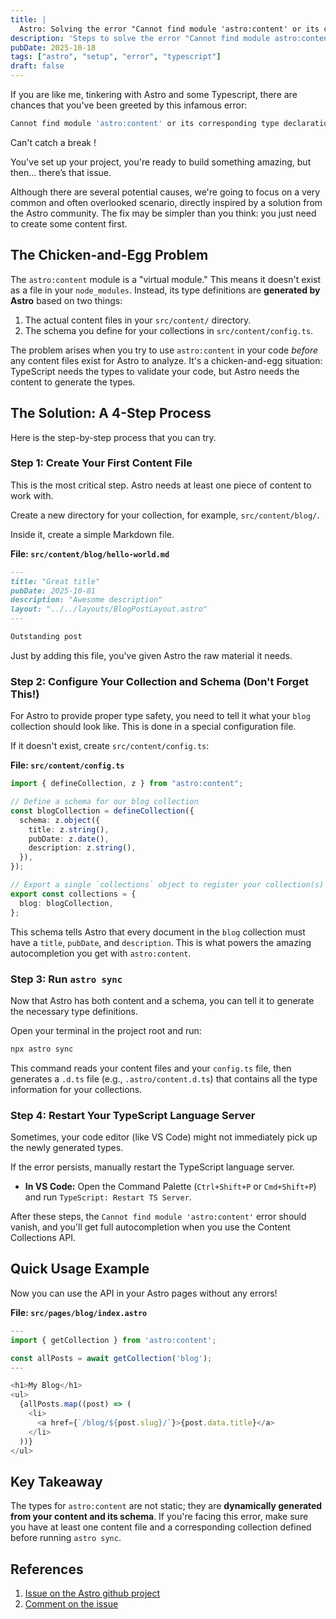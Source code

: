 ```yaml
---
title: |
  Astro: Solving the error "Cannot find module 'astro:content' or its corresponding type declarations.ts(2307)"
description: 'Steps to solve the error "Cannot find module astro:content or its corresponding type declarations.ts(2307)" when using Astro and Typescript'
pubDate: 2025-10-18
tags: ["astro", "setup", "error", "typescript"]
draft: false
---
```


If you are like me, tinkering with Astro and some Typescript, there are chances that you've been greeted by this infamous error:

```javascript
Cannot find module 'astro:content' or its corresponding type declarations.ts(2307)
```

Can't catch a break !

You've set up your project, you're ready to build something amazing, but then... there’s that issue.

Although there are several potential causes, we're going to focus on a very common and often overlooked scenario, directly inspired by a solution from the Astro community. The fix may be simpler than you think: you just need to create some content first.

## The Chicken-and-Egg Problem

The `astro:content` module is a "virtual module." This means it doesn't exist as a file in your `node_modules`. Instead, its type definitions are **generated by Astro** based on two things:

1. The actual content files in your `src/content/` directory.
2. The schema you define for your collections in `src/content/config.ts`.

The problem arises when you try to use `astro:content` in your code _before_ any content files exist for Astro to analyze. It's a chicken-and-egg situation: TypeScript needs the types to validate your code, but Astro needs the content to generate the types.

## The Solution: A 4-Step Process

Here is the step-by-step process that you can try.

### Step 1: Create Your First Content File

This is the most critical step. Astro needs at least one piece of content to work with.

Create a new directory for your collection, for example, `src/content/blog/`.

Inside it, create a simple Markdown file.

**File: `src/content/blog/hello-world.md`**

```markdown
---
title: "Great title"
pubDate: 2025-10-81
description: "Awesome description"
layout: "../../layouts/BlogPostLayout.astro"
---

Outstanding post
```

Just by adding this file, you've given Astro the raw material it needs.

### Step 2: Configure Your Collection and Schema (Don't Forget This!)

For Astro to provide proper type safety, you need to tell it what your `blog` collection should look like. This is done in a special configuration file.

If it doesn't exist, create `src/content/config.ts`:

**File: `src/content/config.ts`**

```ts
import { defineCollection, z } from "astro:content";

// Define a schema for our blog collection
const blogCollection = defineCollection({
  schema: z.object({
    title: z.string(),
    pubDate: z.date(),
    description: z.string(),
  }),
});

// Export a single `collections` object to register your collection(s)
export const collections = {
  blog: blogCollection,
};
```

This schema tells Astro that every document in the `blog` collection must have a `title`, `pubDate`, and `description`. This is what powers the amazing autocompletion you get with `astro:content`.

### Step 3: Run `astro sync`

Now that Astro has both content and a schema, you can tell it to generate the necessary type definitions.

Open your terminal in the project root and run:

```sh
npx astro sync
```

This command reads your content files and your `config.ts` file, then generates a `.d.ts` file (e.g., `.astro/content.d.ts`) that contains all the type information for your collections.

### Step 4: Restart Your TypeScript Language Server

Sometimes, your code editor (like VS Code) might not immediately pick up the newly generated types.

If the error persists, manually restart the TypeScript language server.

- **In VS Code:** Open the Command Palette (`Ctrl+Shift+P` or `Cmd+Shift+P`) and run `TypeScript: Restart TS Server`.

After these steps, the `Cannot find module 'astro:content'` error should vanish, and you'll get full autocompletion when you use the Content Collections API.

## Quick Usage Example

Now you can use the API in your Astro pages without any errors!

**File: `src/pages/blog/index.astro`**

```javascript
---
import { getCollection } from 'astro:content';

const allPosts = await getCollection('blog');
---

<h1>My Blog</h1>
<ul>
  {allPosts.map((post) => (
    <li>
      <a href={`/blog/${post.slug}/`}>{post.data.title}</a>
    </li>
  ))}
</ul>
```

## Key Takeaway

The types for `astro:content` are not static; they are **dynamically generated from your content and its schema**. If you're facing this error, make sure you have at least one content file and a corresponding collection defined before running `astro sync`.

## References

1. [Issue on the Astro github project](https://github.com/withastro/astro/issues/5711)
2. [Comment on the issue](https://github.com/withastro/astro/issues/5711#issuecomment-1374022020)
